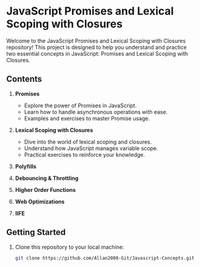 # JavaScript Promises and Lexical Scoping with Closures

Welcome to the JavaScript Promises and Lexical Scoping with Closures repository! This project is designed to help you understand and practice two essential concepts in JavaScript: Promises and Lexical Scoping with Closures.

## Contents

1. **Promises**
   - Explore the power of Promises in JavaScript.
   - Learn how to handle asynchronous operations with ease.
   - Examples and exercises to master Promise usage.

2. **Lexical Scoping with Closures**
   - Dive into the world of lexical scoping and closures.
   - Understand how JavaScript manages variable scope.
   - Practical exercises to reinforce your knowledge.

3. **Polyfills**
4. **Debouncing & Throttling**
5. **Higher Order Functions**
6. **Web Optimizations**
7. **IIFE**

## Getting Started

1. Clone this repository to your local machine:

   ```bash
   git clone https://github.com/Allan2000-Git/Javascript-Concepts.git
